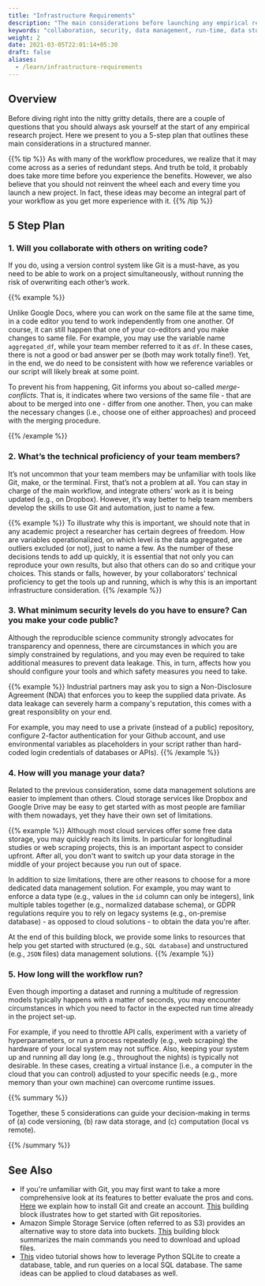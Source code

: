 ```yaml
---
title: "Infrastructure Requirements"
description: "The main considerations before launching any empirical research project."
keywords: "collaboration, security, data management, run-time, data storage, computation, code versioning"
weight: 2
date: 2021-03-05T22:01:14+05:30
draft: false
aliases:
  - /learn/infrastructure-requirements
---
```


## Overview

Before diving right into the nitty gritty details, there are a couple of questions that you should always ask yourself at the start of any empirical research project. Here we present to you a 5-step plan that outlines these main considerations in a structured manner.

{{% tip %}}
As with many of the workflow procedures, we realize that it may come across as a series of redundant steps. And truth be told, it probably does take more time before you experience the benefits. However, we also believe that you should not reinvent the wheel each and every time you launch a new project. In fact, these ideas may become an integral part of your workflow as you get more experience with it.
{{% /tip %}}


## 5 Step Plan

### 1. Will you collaborate with others on writing code?
If you do, using a version control system like Git is a must-have, as you need to be able to work on a project simultaneously, without running the risk of overwriting each other’s work.

{{% example %}}

Unlike Google Docs, where you can work on the same file at the same time, in a code editor you tend to work independently from one another. Of course, it can still happen that one of your co-editors and you make changes to same file. For example, you may use the variable name `aggregated_df`, while your team member referred to it as `df`. In these cases, there is not a good or bad answer per se (both may work totally fine!). Yet, in the end, we do need to be consistent with how we reference variables or our script will likely break at some point.

To prevent his from happening, Git informs you about so-called *merge-conflicts*. That is, it indicates where two versions of the same file - that are about to be merged into one - differ from one another. Then, you can make the necessary changes (i.e., choose one of either approaches) and proceed with the merging procedure.

{{% /example %}}


### 2. What’s the technical proficiency of your team members?
It’s not uncommon that your team members may be unfamiliar with tools like Git, make, or the terminal. First, that’s not a problem at all. You can stay in charge of the main workflow, and integrate others’ work as it is being updated (e.g., on Dropbox). However, it’s way better to help team members develop the skills to use Git and automation, just to name a few.

{{% example %}}
To illustrate why this is important, we should note that in any academic project a researcher has certain degrees of freedom. How are variables operationalized, on which level is the data aggregated, are outliers excluded (or not), just to name a few. As the number of these decisions tends to add up quickly, it is essential that not only you can reproduce your own results, but also that others can do so and critique your choices. This stands or falls, however, by your collaborators' technical proficiency to get the tools up and running, which is why this is an important infrastructure consideration.
{{% /example %}}

### 3. What minimum security levels do you have to ensure? Can you make your code public?

Although the reproducible science community strongly advocates for transparency and openness, there are circumstances in which you are simply constrained by regulations, and you may even be required to take additional measures to prevent data leakage. This, in turn, affects how you should configure your tools and which safety measures you need to take.

{{% example %}}
Industrial partners may ask you to sign a Non-Disclosure Agreement (NDA) that enforces you to keep the supplied data private. As data leakage can severely harm a company's reputation, this comes with a great responsiblity on your end.

For example, you may need to use a private (instead of a public) repository, configure 2-factor authentication for your Github account, and use environmental variables as placeholders in your script rather than hard-coded login credentials of databases or APIs).
{{% /example %}}


### 4. How will you manage your data?
Related to the previous consideration, some data management solutions are easier to implement than others. Cloud storage services like Dropbox and Google Drive may be easy to get started with as most people are familiar with them nowadays, yet they have their own set of limitations.

{{% example %}}
Although most cloud services offer some free data storage, you may quickly reach its limits. In particular for longitudinal studies or web scraping projects, this is an important aspect to consider upfront. After all, you don't want to switch up your data storage in the middle of your project because you run out of space.

In addition to size limitations, there are other reasons to choose for a more dedicated data management solution. For example, you may want to enforce a data type (e.g., values in the `id` column can only be integers), link multiple tables together (e.g., normalized database schema), or GDPR regulations require you to rely on legacy systems (e.g., on-premise database) - as opposed to cloud solutions - to obtain the data you're after.

At the end of this building block, we provide some links to resources that help you get started with structured (e.g., `SQL database`) and unstructured (e.g., `JSON` files) data management solutions.
{{% /example %}}




### 5. How long will the workflow run?
Even though importing a dataset and running a multitude of regression models typically happens with a matter of seconds, you may encounter circumstances in which you need to factor in the expected run time already in the project set-up.

For example, if you need to throttle API calls, experiment with a variety of hyperparameters, or run a process repeatedly (e.g., web scraping) the hardware of your local system may not suffice. Also, keeping your system up and running all day long (e.g., throughout the nights) is typically not desirable. In these cases, creating a virtual instance (i.e., a computer in the cloud that you can control) adjusted to your specific needs (e.g., more memory than your own machine) can overcome runtime issues.


{{% summary %}}

Together, these 5 considerations can guide your decision-making in terms of (a) code versioning, (b) raw data storage, and (c) computation (local vs remote).

{{% /summary %}}


## See Also
* If you're unfamiliar with Git, you may first want to take a more comprehensive look at its features to better evaluate the pros and cons. [Here](/get/git) we explain how to install Git and create an account. [This](/use/git) building block illustrates how to get started with Git repositories.  
* Amazon Simple Storage Service (often referred to as S3) provides an alternative way to store data into buckets. [This](/use/aws-s3) building block summarizes the main commands you need to download and upload files.
* [This](https://www.youtube.com/watch?v=pd-0G0MigUA) video tutorial shows how to leverage Python SQLite to create a database, table, and run queries on a local SQL database. The same ideas can be applied to cloud databases as well.
